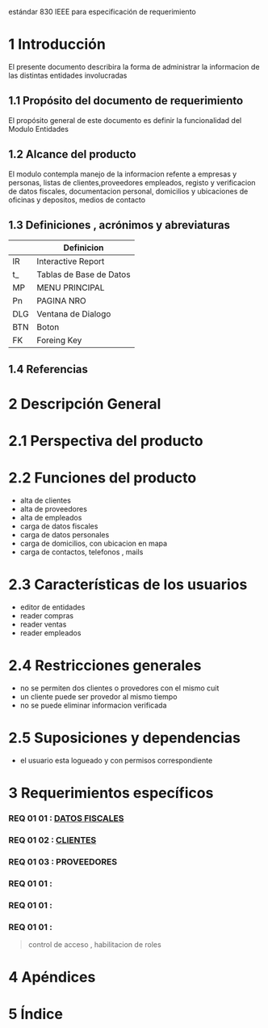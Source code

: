 estándar 830 IEEE para especificación de requerimiento

# 1 Introducción
El presente documento describira la forma de administrar la informacion de las distintas entidades involucradas

## 1.1	Propósito del documento de requerimiento
El propósito general de este documento es definir la funcionalidad del Modulo Entidades

## 1.2	Alcance del producto
El modulo contempla manejo de la informacion refente a empresas y personas, listas de clientes,proveedores empleados, registo y verificacion de datos fiscales, documentacion personal, domicilios y ubicaciones de oficinas y depositos, medios de contacto

## 1.3	Definiciones , acrónimos y abreviaturas
|| Definicion|
|-|-|
| IR   | Interactive Report|
| t_   | Tablas de Base de Datos|
| MP   | MENU PRINCIPAL|
| Pn   | PAGINA NRO|
| DLG  | Ventana de Dialogo |
| BTN  | Boton |
| FK   | Foreing Key |

## 1.4	Referencias

 

# 2	Descripción General
# 2.1	Perspectiva del producto

# 2.2	Funciones del producto
- alta de clientes
- alta de proveedores
- alta de empleados
- carga de datos fiscales
- carga de datos personales
- carga de domicilios, con ubicacion en mapa
- carga de contactos, telefonos , mails

# 2.3	Características de los usuarios
- editor de entidades
- reader compras
- reader ventas
- reader empleados

# 2.4	Restricciones generales
- no se permiten dos clientes o provedores con el mismo cuit
- un cliente puede ser provedor al mismo tiempo
- no se puede eliminar informacion verificada
 

# 2.5	Suposiciones y dependencias
- el usuario esta logueado y con permisos correspondiente


# 3	Requerimientos específicos

### REQ 01 01 : [DATOS FISCALES](<REQ 01 01 DFISCALES/Req 01 01 Datos Fiscales.md>)
### REQ 01 02 : [CLIENTES](<REQ 01 02 Clientes/Req 01 02 Clientes.md>)



### REQ 01 03 : PROVEEDORES
### REQ 01 01 : 
### REQ 01 01 :
### REQ 01 01 :
> control de acceso , habilitacion de roles








# 4	Apéndices

# 5	Índice
